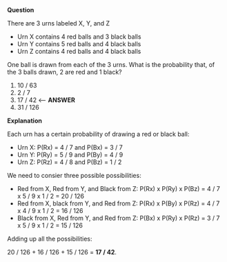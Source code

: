 **Question**

There are 3 urns labeled X, Y, and Z

- Urn X contains 4 red balls and 3 black balls
- Urn Y contains 5 red balls and 4 black balls
- Urn Z contains 4 red balls and 4 black balls

One ball is drawn from each of the 3 urns. What is the probability that, of the 3 balls drawn, 2 are red and 1 black?

1. 10 / 63
2. 2 / 7
3. 17 / 42 <-- **ANSWER**
4. 31 / 126

**Explanation**

Each urn has a certain probability of drawing a red or black ball:

- Urn X: P(Rx) = 4 / 7 and P(Bx) = 3 / 7
- Urn Y: P(Ry) = 5 / 9 and P(By) = 4 / 9
- Urn Z: P(Rz) = 4 / 8 and P(Bz) = 1 / 2

We need to consier three possible possibilities:

- Red from X, Red from Y, and Black from Z: P(Rx) x P(Ry) x P(Bz) = 4 / 7 x 5 / 9 x 1 / 2 = 20 / 126
- Red from X, black from Y, and Red from Z: P(Rx) x P(By) x P(Rz) = 4 / 7 x 4 / 9 x 1 / 2 = 16 / 126
- Black from X, Red from Y, and Red from Z: P(Bx) x P(Ry) x P(Rz) = 3 / 7 x 5 / 9 x 1 / 2 = 15 / 126

Adding up all the possibilities:

20 / 126 + 16 / 126 + 15 / 126 = **17 / 42**.
